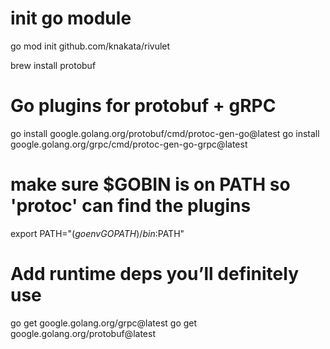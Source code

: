 # init go module
go mod init github.com/knakata/rivulet

brew install protobuf

# Go plugins for protobuf + gRPC
go install google.golang.org/protobuf/cmd/protoc-gen-go@latest
go install google.golang.org/grpc/cmd/protoc-gen-go-grpc@latest

# make sure $GOBIN is on PATH so 'protoc' can find the plugins
export PATH="$(go env GOPATH)/bin:$PATH"

# Add runtime deps you’ll definitely use
go get google.golang.org/grpc@latest
go get google.golang.org/protobuf@latest
